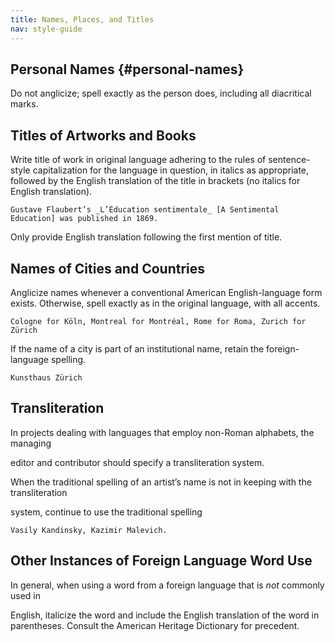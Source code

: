 ```yaml
---
title: Names, Places, and Titles
nav: style-guide
---
```


## Personal Names {#personal-names}

Do not anglicize; spell exactly as the person does, including all diacritical marks.


## Titles of Artworks and Books

Write title of work in original language adhering to the rules of sentence-style capitalization for the language in question, in italics as appropriate, followed by the English translation of the title in brackets (no italics for English translation).


    Gustave Flaubert’s _L’Éducation sentimentale_ [A Sentimental Education] was published in 1869.

Only provide English translation following the first mention of title.


## Names of Cities and Countries

Anglicize names whenever a conventional American English-language form exists. Otherwise, spell exactly as in the original language, with all accents.


    Cologne for Köln, Montreal for Montréal, Rome for Roma, Zurich for Zürich

If the name of a city is part of an institutional name, retain the foreign-language spelling.


    Kunsthaus Zürich


## Transliteration

In projects dealing with languages that employ non-Roman alphabets, the managing

editor and contributor should specify a transliteration system.

When the traditional spelling of an artist’s name is not in keeping with the transliteration

system, continue to use the traditional spelling


    Vasily Kandinsky, Kazimir Malevich.


## Other Instances of Foreign Language Word Use

In general, when using a word from a foreign language that is _not_ commonly used in

English, italicize the word and include the English translation of the word in parentheses. Consult the American Heritage Dictionary for precedent.

